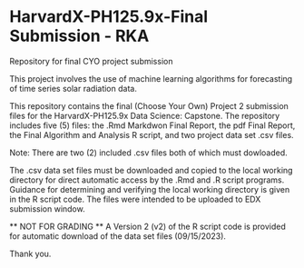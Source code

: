 # HarvardX-PH125.9x-Final Submission - RKA
Repository for final CYO project submission

This project involves the use of machine learning algorithms for forecasting of time series solar radiation data.

This repository contains the final (Choose Your Own) Project 2 submission files for the HarvardX-PH125.9x Data Science: Capstone. The repository includes five (5) files: the .Rmd Markdwon Final Report, the pdf Final Report, the Final Algorithm and Analysis R script, and two project data set .csv files.

Note: There are two (2) included .csv files both of which must dowloaded.

The .csv data set files must be downloaded and copied to the local working directory for direct automatic access by the .Rmd and .R script programs. Guidance for determining and verifying the local working directory is given in the R script code. The files were intended to be uploaded to EDX submission window.

** NOT FOR GRADING ** A Version 2 (v2) of the R script code is provided for automatic download of the data set files (09/15/2023).

Thank you.
